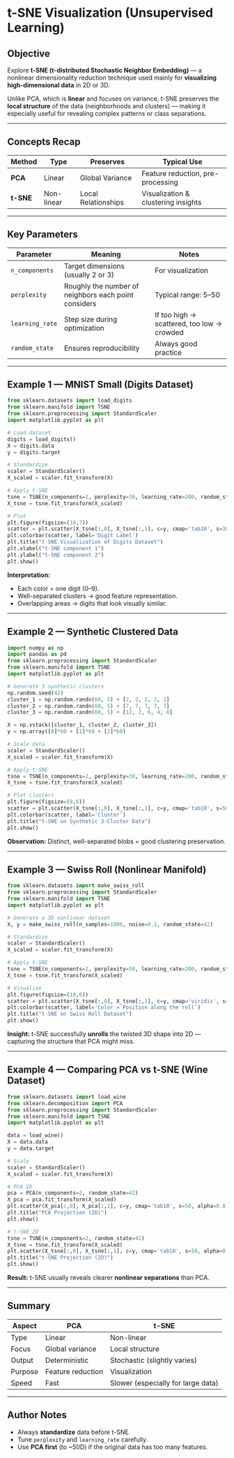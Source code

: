 
# t-SNE Visualization (Unsupervised Learning)

##  Objective
Explore **t-SNE (t-distributed Stochastic Neighbor Embedding)** — a nonlinear dimensionality reduction technique used mainly for **visualizing high-dimensional data** in 2D or 3D.

Unlike PCA, which is **linear** and focuses on variance, t-SNE preserves the **local structure** of the data (neighborhoods and clusters) — making it especially useful for revealing complex patterns or class separations.

---

## Concepts Recap

| Method | Type | Preserves | Typical Use |
|---------|------|------------|--------------|
| **PCA** | Linear | Global Variance | Feature reduction, pre-processing |
| **t-SNE** | Non-linear | Local Relationships | Visualization & clustering insights |

---

##  Key Parameters
| Parameter | Meaning | Notes |
|------------|----------|-------|
| `n_components` | Target dimensions (usually 2 or 3) | For visualization |
| `perplexity` | Roughly the number of neighbors each point considers | Typical range: 5–50 |
| `learning_rate` | Step size during optimization | If too high → scattered, too low → crowded |
| `random_state` | Ensures reproducibility | Always good practice |

---

## Example 1 — MNIST Small (Digits Dataset)

```python
from sklearn.datasets import load_digits
from sklearn.manifold import TSNE
from sklearn.preprocessing import StandardScaler
import matplotlib.pyplot as plt

# Load dataset
digits = load_digits()
X = digits.data
y = digits.target

# Standardize
scaler = StandardScaler()
X_scaled = scaler.fit_transform(X)

# Apply t-SNE
tsne = TSNE(n_components=2, perplexity=30, learning_rate=200, random_state=42)
X_tsne = tsne.fit_transform(X_scaled)

# Plot
plt.figure(figsize=(10,7))
scatter = plt.scatter(X_tsne[:,0], X_tsne[:,1], c=y, cmap='tab10', s=30, alpha=0.8)
plt.colorbar(scatter, label='Digit Label')
plt.title("t-SNE Visualization of Digits Dataset")
plt.xlabel("t-SNE component 1")
plt.ylabel("t-SNE component 2")
plt.show()
````

 **Interpretation:**

* Each color = one digit (0–9).
* Well-separated clusters → good feature representation.
* Overlapping areas → digits that look visually similar.

---

##  Example 2 — Synthetic Clustered Data

```python
import numpy as np
import pandas as pd
from sklearn.preprocessing import StandardScaler
from sklearn.manifold import TSNE
import matplotlib.pyplot as plt

# Generate 3 synthetic clusters
np.random.seed(42)
cluster_1 = np.random.randn(60, 5) + [2, 2, 2, 2, 2]
cluster_2 = np.random.randn(60, 5) + [7, 7, 7, 7, 7]
cluster_3 = np.random.randn(60, 5) + [12, 2, 6, 4, 8]

X = np.vstack([cluster_1, cluster_2, cluster_3])
y = np.array([0]*60 + [1]*60 + [2]*60)

# Scale data
scaler = StandardScaler()
X_scaled = scaler.fit_transform(X)

# Apply t-SNE
tsne = TSNE(n_components=2, perplexity=30, learning_rate=200, random_state=42)
X_tsne = tsne.fit_transform(X_scaled)

# Plot clusters
plt.figure(figsize=(8,6))
scatter = plt.scatter(X_tsne[:,0], X_tsne[:,1], c=y, cmap='tab10', s=50, alpha=0.8)
plt.colorbar(scatter, label='Cluster')
plt.title("t-SNE on Synthetic 3-Cluster Data")
plt.show()
```

 **Observation:**
Distinct, well-separated blobs = good clustering preservation.

---

##  Example 3 — Swiss Roll (Nonlinear Manifold)

```python
from sklearn.datasets import make_swiss_roll
from sklearn.preprocessing import StandardScaler
from sklearn.manifold import TSNE
import matplotlib.pyplot as plt

# Generate a 3D nonlinear dataset
X, y = make_swiss_roll(n_samples=1000, noise=0.1, random_state=42)

# Standardize
scaler = StandardScaler()
X_scaled = scaler.fit_transform(X)

# Apply t-SNE
tsne = TSNE(n_components=2, perplexity=50, learning_rate=200, random_state=42)
X_tsne = tsne.fit_transform(X_scaled)

# Visualize
plt.figure(figsize=(10,6))
scatter = plt.scatter(X_tsne[:,0], X_tsne[:,1], c=y, cmap='viridis', s=50, alpha=0.8)
plt.colorbar(scatter, label='Color = Position along the roll')
plt.title("t-SNE on Swiss Roll Dataset")
plt.show()
```

 **Insight:**
t-SNE successfully **unrolls** the twisted 3D shape into 2D — capturing the structure that PCA might miss.

---

##  Example 4 — Comparing PCA vs t-SNE (Wine Dataset)

```python
from sklearn.datasets import load_wine
from sklearn.decomposition import PCA
from sklearn.preprocessing import StandardScaler
from sklearn.manifold import TSNE
import matplotlib.pyplot as plt

data = load_wine()
X = data.data
y = data.target

# Scale
scaler = StandardScaler()
X_scaled = scaler.fit_transform(X)

# PCA 2D
pca = PCA(n_components=2, random_state=42)
X_pca = pca.fit_transform(X_scaled)
plt.scatter(X_pca[:,0], X_pca[:,1], c=y, cmap='tab10', s=50, alpha=0.8)
plt.title("PCA Projection (2D)")
plt.show()

# t-SNE 2D
tsne = TSNE(n_components=2, random_state=42)
X_tsne = tsne.fit_transform(X_scaled)
plt.scatter(X_tsne[:,0], X_tsne[:,1], c=y, cmap='tab10', s=50, alpha=0.8)
plt.title("t-SNE Projection (2D)")
plt.show()
```

 **Result:**
t-SNE usually reveals clearer **nonlinear separations** than PCA.

---

## Summary

| Aspect  | PCA               | t-SNE                              |
| ------- | ----------------- | ---------------------------------- |
| Type    | Linear            | Non-linear                         |
| Focus   | Global variance   | Local structure                    |
| Output  | Deterministic     | Stochastic (slightly varies)       |
| Purpose | Feature reduction | Visualization                      |
| Speed   | Fast              | Slower (especially for large data) |

---




##  Author Notes

* Always **standardize** data before t-SNE.
* Tune `perplexity` and `learning_rate` carefully.
* Use **PCA first** (to ~50D) if the original data has too many features.


